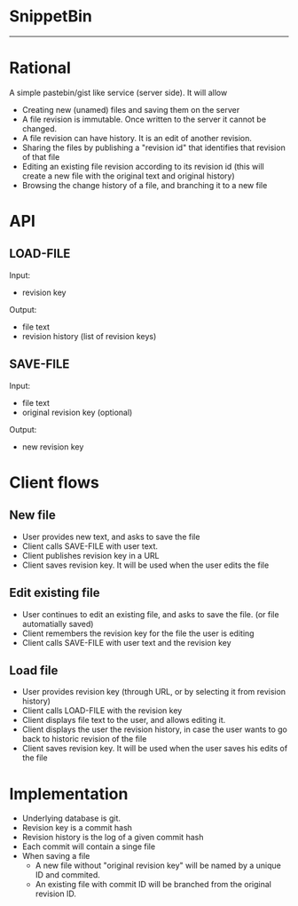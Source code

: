 
# SnippetBin

---

# Rational

A simple pastebin/gist like service (server side).
It will allow
- Creating new (unamed) files and saving them on the server
- A file revision is immutable. Once written to the server it cannot be changed.
- A file revision can have history. It is an edit of another revision.
- Sharing the files by publishing a "revision id" that identifies that revision of that file
- Editing an existing file revision according to its revision id (this will create a new file with the original text and original history)
- Browsing the change history of a file, and branching it to a new file

# API

## LOAD-FILE

Input:
 - revision key

Output: 
 - file text
 - revision history (list of revision keys)

## SAVE-FILE

Input:
 - file text
 - original revision key (optional)

Output:
 - new revision key

# Client flows

## New file

- User provides new text, and asks to save the file
- Client calls SAVE-FILE with user text.
- Client publishes revision key in a URL
- Client saves revision key. It will be used when the user edits the file

## Edit existing file

- User continues to edit an existing file, and asks to save the file. (or file automatially saved)
- Client remembers the revision key for the file the user is editing
- Client calls SAVE-FILE with user text and the revision key

## Load file

- User provides revision key (through URL, or by selecting it from revision history)
- Client calls LOAD-FILE with the revision key
- Client displays file text to the user, and allows editing it.
- Client displays the user the revision history, in case the user wants to go back to historic revision of the file
- Client saves revision key. It will be used when the user saves his edits of the file

# Implementation

- Underlying database is git.
- Revision key is a commit hash
- Revision history is the log of a given commit hash
- Each commit will contain a singe file
- When saving a file
  - A new file without "original revision key" will be named by a unique ID and commited.
  - An existing file with commit ID will be branched from the original revision ID.

